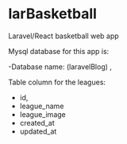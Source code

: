 # larBasketball
Laravel/React basketball web app

Mysql database for this app is:

-Database name: (laravelBlog) ,

Table column for the leagues:
- id,
- league_name
- league_image
- created_at
- updated_at

